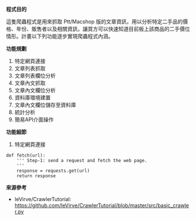 **程式目的**

這隻爬蟲程式是用來抓取 Ptt/Macshop 版的文章資訊，用以分析特定二手品的價格、年份、販售者以及相關資訊，讓買方可以快速知道目前板上該商品的二手價位情形。計畫以下列功能逐步實現爬蟲程式內涵。

**功能規劃**

1. 特定網頁連接
2. 文章列表抓取
3. 文章列表欄位分析
4. 文章內文抓取
5. 文章內文欄位分析
6. 資料庫環境建置
7. 文章內文欄位儲存至資料庫
8. 統計分析
9. 簡易API介面操作

**功能細節**

1. 特定網頁連接
```
def fetch(url):
    ''' Step-1: send a request and fetch the web page.
    '''
    response = requests.get(url)
    return response
```

**來源參考**
- leVirve/CrawlerTutorial: https://github.com/leVirve/CrawlerTutorial/blob/master/src/basic_crawler.py
